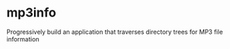 mp3info
=======

Progressively build an application that traverses directory trees for MP3 file information